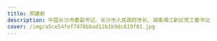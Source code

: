 ```yaml
---
title: 郑建新
description: 中国长沙市委副书记、长沙市人民政府市长、湖南湘江新区党工委书记
cover: /img/a5ce54fef7478bbad12b1b9dc619f81.jpg
---
```

